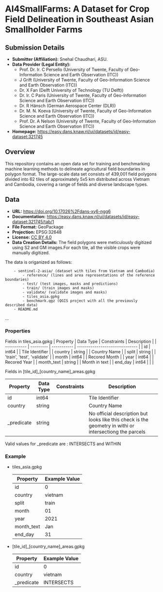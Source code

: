 # AI4SmallFarms: A Dataset for Crop Field Delineation in Southeast Asian Smallholder Farms

## Submission Details

- **Submitter (Affiliation):** Snehal Chaudhari, ASU.
- **Data Provider (Legal Entity):** 
   - Prof. Dr. Ir. C Persello (University of Twente, Faculty of Geo-Information Science and Earth Observation (ITC))
   - J Grift (University of Twente, Faculty of Geo-Information Science and Earth Observation (ITC))
   - Dr. X Fan (Delft University of Technology (TU Delft))
   - Dr. Ir. C Paris (University of Twente, Faculty of Geo-Information Science and Earth Observation (ITC))
   - Dr. R Hänsch (German Aerospace Center (DLR))
   - Dr. M. N. Koeva (University of Twente, Faculty of Geo-Information Science and Earth Observation (ITC))
   - Prof. Dr. A Nelson (University of Twente, Faculty of Geo-Information Science and Earth Observation (ITC))
- **Homepage:** https://easy.dans.knaw.nl/ui/datasets/id/easy-dataset:321745

## Overview

This repository contains an open data set for training and benchmarking machine learning methods to delineate agricultural field boundaries in polygon format. The large-scale data set consists of 439,001 field polygons divided into 62 tiles of approximately 5x5 km distributed across Vietnam and Cambodia, covering a range of fields and diverse landscape types.

## Data

<!-- Any important information about your field boundary data and metadata,
e.g. in which format and projection the geometry is provided. -->

- **URL:** https://doi.org/10.17026%2Fdans-xy6-ngg6
- **Documentation:** https://easy.dans.knaw.nl/ui/datasets/id/easy-dataset:321745/tab/1
- **File Format:** GeoPackage
- **Projection:** EPSG:32648
- **License:** [CC BY 4.0](http://creativecommons.org/licenses/by/4.0)
- **Data Creation Details:** The field polygons were meticulously digitized using S2 and GM images.For each tile, all the visible crops were manually digitized. 

The data is origanized as follows: 
```
	- sentinel-2-asia/ (dataset with tiles from Vietnam and Cambodia)
		- reference/ (lines and area representations of the reference boundaries)
		- test/ (test images, masks and predictions)
		- train/ (train images and masks)
		- validate/ (validate images and masks)
		- tiles_asia.gpkg
		- benchmark.qgz (QGIS project with all the previously described data)
	- README.md
```
...

### Properties

<!-- A list of properties with e.g. a short description, data type, constraints such as value range or allowed values, etc. This can be found by opening the data file in qgis, then 
   right clicking on the layer and selecting 'layer properties', and then going to the 'fields' section. The 'name' in qgis is the property in this table, and the 'Type name' is the Data Type -->

Fields in tiles_asia.gpkg
| Property    | Data Type | Constraints | Description                     |
| ----------- | --------- | ----------- | ------------------------------- |
| id          | int64     |             | Tile Identifier                 |
| country     | string    |             | Country Name                    |
| split       | string    |             | 'train', 'test', 'validate'     |
| month       | int64     |             | Recored Month                   |
| year        | int64     |             | Recored Year                    |
| month_text  | string    |             | Month in text                   |
| end_day     | int64     |             |                                 |


Fields in [tile_id]_[country_name]_areas.gpkg

| Property    | Data Type | Constraints | Description                                                                                             |
| ----------- | --------- | ----------- | ------------------------------------------------------------------------------------------------------- |
| id          | int64     |             | Tile Identifier                                                                                         |
| country     | string    |             | Country Name                                                                                            |
| _predicate  | string    |             | No official description but looks like this check is the geometry in withi or intersectiong the parcels |

Valid values for _predicate are : INTERSECTS and WITHIN

### Example

- tiles_asia.gpkg

   | Property    | Example Value | 
   | ----------- | ------------- | 
   | id          | 0             |
   | country     | vietnam       |
   | split       | train         |
   | month       | 01            |
   | year        | 2021          |
   | month_text  | Jan           |
   | end_day     | 31            |


- [tile_id]_[country_name]_areas.gpkg

   | Property    | Example Value | 
   | ----------- | ------------- | 
   | id          | 0             |
   | country     | vietnam       |
   | _predicate  | INTERSECTS    |

